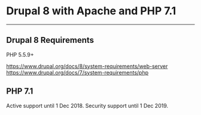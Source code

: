 # Drupal 8 with Apache and PHP 7.1
-------------------------------------------

## Drupal 8 Requirements

PHP 5.5.9+

https://www.drupal.org/docs/8/system-requirements/web-server
https://www.drupal.org/docs/7/system-requirements/php

## PHP 7.1

Active support until 1 Dec 2018.
Security support until 1 Dec 2019.


